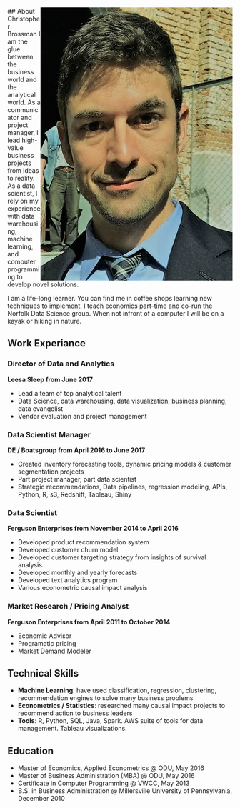 
<img align="right" src="/newLinkedIn_neo.jpg">
## About Christopher Brossman
I am the glue between the business world and the analytical world. As a communicator and project manager, I lead high-value business projects from ideas to reality. As a data scientist, I rely on my experience with data warehousing, machine learning, and computer programming to develop novel solutions. 

I am a life-long learner. You can find me in coffee shops learning new techniques to implement. I teach economics part-time and co-run the Norfolk Data Science group. When not infront of a computer I will be on a kayak or hiking in nature. 

## Work Experiance

### Director of Data and Analytics
**Leesa Sleep from June 2017**
* Lead a team of top analytical talent
* Data Science, data warehousing, data visualization, business planning, data evangelist
* Vendor evaluation and project management

### Data Scientist Manager
**DE / Boatsgroup from April 2016 to June 2017**
* Created inventory forecasting tools, dynamic pricing models & customer segmentation projects
* Part project manager, part data scientist
* Strategic recommendations, Data pipelines, regression modeling, APIs, Python, R, s3, Redshift, Tableau, Shiny

### Data Scientist
**Ferguson Enterprises from November 2014 to April 2016**
* Developed product recommendation system
* Developed customer churn model
* Developed customer targeting strategy from insights of survival analysis. 
* Developed monthly and yearly forecasts
* Developed text analytics program
* Various econometric causal impact analysis

### Market Research / Pricing Analyst
**Ferguson Enterprises from April 2011 to October 2014**
* Economic Advisor
* Programatic pricing
* Market Demand Modeler

## Technical Skills
* **Machine Learning**: have used classification, regression, clustering, recommendation engines to solve many business problems
* **Econometrics / Statistics**: researched many causal impact projects to recommend action to business leaders
* **Tools**: R, Python, SQL, Java, Spark. AWS suite of tools for data management. Tableau visualizations.

## Education
* Master of Economics, Applied Econometrics @ ODU, May 2016
* Master of Business Administration (MBA) @ ODU, May 2016
* Certificate in Computer Programming @ VWCC, May 2013
* B.S. in Business Administration @ Millersville University of Pennsylvania, December 2010 
